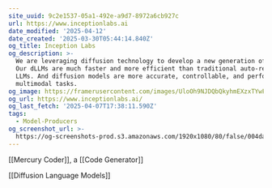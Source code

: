 ```yaml
---
site_uuid: 9c2e1537-05a1-492e-a9d7-8972a6cb927c
url: https://www.inceptionlabs.ai
date_modified: '2025-04-12'
date_created: '2025-03-30T05:44:14.840Z'
og_title: Inception Labs
og_description: >-
  We are leveraging diffusion technology to develop a new generation of LLMs.
  Our dLLMs are much faster and more efficient than traditional auto-regressive
  LLMs. And diffusion models are more accurate, controllable, and performant on
  multimodal tasks.
og_image: https://framerusercontent.com/images/UloOh9NJDQbQkyhmEXzxTYwFlU.png
og_url: https://www.inceptionlabs.ai/
og_last_fetch: '2025-04-07T17:38:11.590Z'
tags:
  - Model-Producers
og_screenshot_url: >-
  https://og-screenshots-prod.s3.amazonaws.com/1920x1080/80/false/004da8a983b62de43f7b2cd470387eddf8adc6b807abdf4c850c846586d8c4db.jpeg
---
```



























































[[Mercury Coder]], a [[Code Generator]]

[[Diffusion Language Models]]
